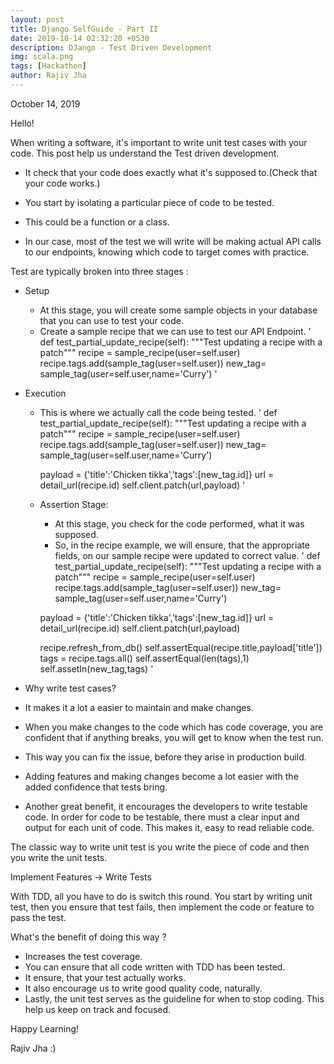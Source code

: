 ```yaml
---
layout: post
title: Django SelfGuide - Part II
date: 2019-10-14 02:32:20 +0530
description: DJango - Test Driven Development
img: scala.png
tags: [Hackathon]
author: Rajiv Jha
---
```

October 14, 2019

Hello!

When writing a software, it's important to write unit test cases with your code. This post help us understand the Test driven development.

- It check that your code does exactly what it's supposed to.(Check that your code works.)

- You start by isolating a particular piece of code to be tested.
- This could be a function or a class.
- In our case, most of the test we will write will be making actual API calls to our endpoints, knowing which code to target comes with practice.

Test are typically broken into three stages : 
- Setup
  - At this stage, you will create some sample objects in your database that you can use to test your code.
  - Create a sample recipe that we can use to test our API Endpoint.
  '
  def test_partial_update_recipe(self):
    """Test updating a recipe with a patch"""
    recipe = sample_recipe(user=self.user)
    recipe.tags.add(sample_tag(user=self.user))
    new_tag= sample_tag(user=self.user,name='Curry')
  '
- Execution
  - This is where we actually call the code being tested.
  '
  def test_partial_update_recipe(self):
    """Test updating a recipe with a patch"""
    recipe = sample_recipe(user=self.user)
    recipe.tags.add(sample_tag(user=self.user))
    new_tag= sample_tag(user=self.user,name='Curry')
    
    payload = {'title':'Chicken tikka','tags':[new_tag.id]}
    url = detail_url(recipe.id)
    self.client.patch(url,payload)
  '
  
  - Assertion Stage:
    - At this stage, you check for the code performed, what it was supposed.
    - So, in the recipe example, we will ensure, that the appropriate fields, on our sample recipe were updated to correct value.
  '
  def test_partial_update_recipe(self):
    """Test updating a recipe with a patch"""
    recipe = sample_recipe(user=self.user)
    recipe.tags.add(sample_tag(user=self.user))
    new_tag= sample_tag(user=self.user,name='Curry')
    
    payload = {'title':'Chicken tikka','tags':[new_tag.id]}
    url = detail_url(recipe.id)
    self.client.patch(url,payload)
    
    recipe.refresh_from_db()
    self.assertEqual(recipe.title,payload['title'])
    tags = recipe.tags.all()
    self.assertEqual(len(tags),1)
    self.assetIn(new_tag,tags)
  '

-  Why write test cases?
  - It makes it a lot a easier to maintain and make changes.
  - When you make changes to the code which has code coverage, you are confident that if anything breaks, you will get to know when the test run.
  - This way you can fix the issue, before they arise in production build.
  - Adding features and making changes become a lot easier with the added confidence that tests bring. 
  - Another great benefit, it encourages the developers to write testable code. In order for code to be testable, there must a clear input and output for each unit of code. This makes it, easy to read reliable code.
  
  The classic way to write unit test is you write the piece of code and then you write the unit tests. 
  
  Implement Features -> Write Tests
  
  With TDD, all you have to do is switch this round.
  You start by writing unit test, then you ensure that test fails, then implement the code or feature to pass the test.
  
  What's the benefit of doing this way ?
  - Increases the test coverage.
  - You can ensure that all code  written with TDD has been tested. 
  - It ensure, that your test actually works. 
  - It also encourage us to write good quality code, naturally.
  - Lastly, the unit test serves as the guideline  for when to stop coding. This help us keep on track and focused. 

Happy Learning!

Rajiv Jha :)
